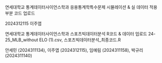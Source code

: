 연세대학교 통계데이터사이언스학과 응용통계학특수문제 시뮬레이션 & 실 데이터 적용 부분 코드 업로드

2024312115 이주엽






연세대학교 통계데이터사이언스학과 스포츠빅데이터분석 R코드 & 데이터 업로드
24-25_MLB_without ELO (1).csv, 스포츠빅데이터분석_최종코드.R

안세민 (2024311134), 이주엽 (2024312115), 임예림 (2024311158), 박규리 (2024311140)
